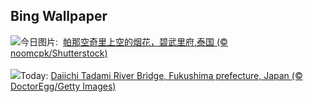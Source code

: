 ## Bing Wallpaper
![](https://www.bing.com/th?id=OHR.ThailandNewYears_ZH-CN2058192262_UHD.jpg&w=1000)今日图片: &nbsp;[帕那空奇里上空的烟花，碧武里府,泰国 (© noomcpk/Shutterstock)](https://www.bing.com/th?id=OHR.ThailandNewYears_ZH-CN2058192262_UHD.jpg)
<br><br/>
![](https://www.bing.com/th?id=OHR.TadamiWinter_EN-US6973402256_UHD.jpg&w=1000)Today: [Daiichi Tadami River Bridge, Fukushima prefecture, Japan (© DoctorEgg/Getty Images)](https://www.bing.com/th?id=OHR.TadamiWinter_EN-US6973402256_UHD.jpg)
<br><br/>
